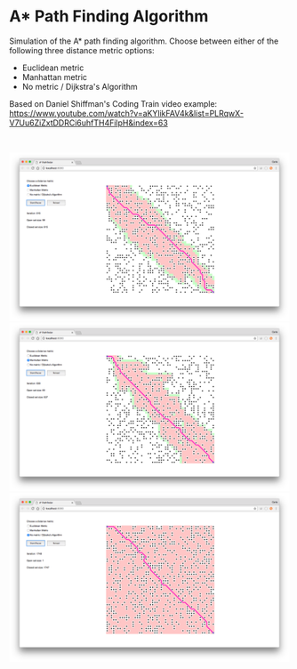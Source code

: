 # A* Path Finding Algorithm #

Simulation of the A* path finding algorithm. Choose between either of the following three distance metric options:
* Euclidean metric
* Manhattan metric
* No metric / Dijkstra's Algorithm

Based on Daniel Shiffman's Coding Train video example:
https://www.youtube.com/watch?v=aKYlikFAV4k&list=PLRqwX-V7Uu6ZiZxtDDRCi6uhfTH4FilpH&index=63


</br>
<p align="center">
  <img src="images/screenShot-01.png"/>
  <img src="images/screenShot-02.png"/>
  <img src="images/screenShot-03.png"/>
</p>
